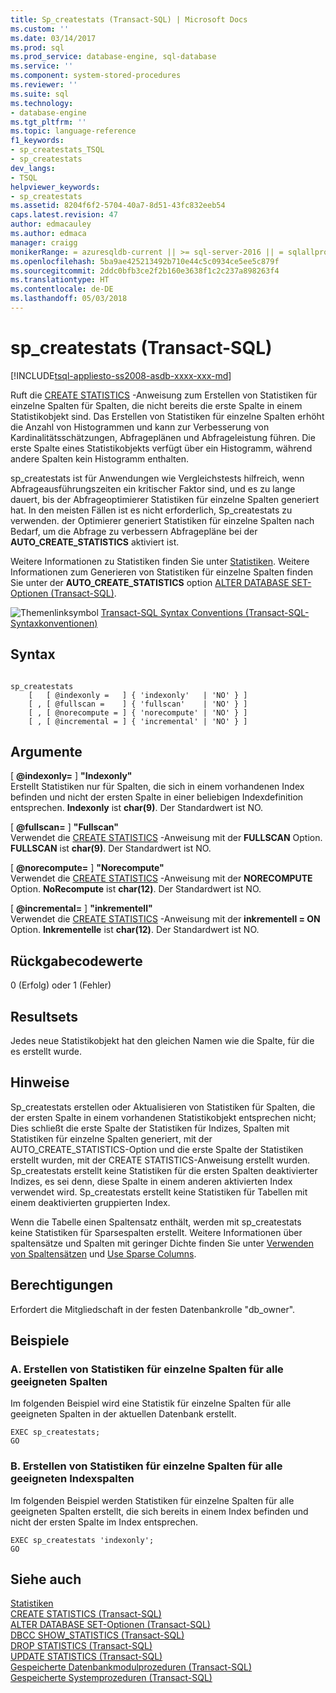 ```yaml
---
title: Sp_createstats (Transact-SQL) | Microsoft Docs
ms.custom: ''
ms.date: 03/14/2017
ms.prod: sql
ms.prod_service: database-engine, sql-database
ms.service: ''
ms.component: system-stored-procedures
ms.reviewer: ''
ms.suite: sql
ms.technology:
- database-engine
ms.tgt_pltfrm: ''
ms.topic: language-reference
f1_keywords:
- sp_createstats_TSQL
- sp_createstats
dev_langs:
- TSQL
helpviewer_keywords:
- sp_createstats
ms.assetid: 8204f6f2-5704-40a7-8d51-43fc832eeb54
caps.latest.revision: 47
author: edmacauley
ms.author: edmaca
manager: craigg
monikerRange: = azuresqldb-current || >= sql-server-2016 || = sqlallproducts-allversions
ms.openlocfilehash: 5ba9ae425213492b710e44c5c0934ce5ee5c879f
ms.sourcegitcommit: 2ddc0bfb3ce2f2b160e3638f1c2c237a898263f4
ms.translationtype: HT
ms.contentlocale: de-DE
ms.lasthandoff: 05/03/2018
---
```

# <a name="spcreatestats-transact-sql"></a>sp_createstats (Transact-SQL)
[!INCLUDE[tsql-appliesto-ss2008-asdb-xxxx-xxx-md](../../includes/tsql-appliesto-ss2008-asdb-xxxx-xxx-md.md)]

  Ruft die [CREATE STATISTICS](../../t-sql/statements/create-statistics-transact-sql.md) -Anweisung zum Erstellen von Statistiken für einzelne Spalten für Spalten, die nicht bereits die erste Spalte in einem Statistikobjekt sind. Das Erstellen von Statistiken für einzelne Spalten erhöht die Anzahl von Histogrammen und kann zur Verbesserung von Kardinalitätsschätzungen, Abfrageplänen und Abfrageleistung führen. Die erste Spalte eines Statistikobjekts verfügt über ein Histogramm, während andere Spalten kein Histogramm enthalten.  
  
 sp_createstats ist für Anwendungen wie Vergleichstests hilfreich, wenn Abfrageausführungszeiten ein kritischer Faktor sind, und es zu lange dauert, bis der Abfrageoptimierer Statistiken für einzelne Spalten generiert hat. In den meisten Fällen ist es nicht erforderlich, Sp_createstats zu verwenden. der Optimierer generiert Statistiken für einzelne Spalten nach Bedarf, um die Abfrage zu verbessern Abfragepläne bei der **AUTO_CREATE_STATISTICS** aktiviert ist.  
  
 Weitere Informationen zu Statistiken finden Sie unter [Statistiken](../../relational-databases/statistics/statistics.md). Weitere Informationen zum Generieren von Statistiken für einzelne Spalten finden Sie unter der **AUTO_CREATE_STATISTICS** option [ALTER DATABASE SET-Optionen &#40;Transact-SQL&#41;](../../t-sql/statements/alter-database-transact-sql-set-options.md).  
  
 ![Themenlinksymbol](../../database-engine/configure-windows/media/topic-link.gif "Topic link icon") [Transact-SQL Syntax Conventions (Transact-SQL-Syntaxkonventionen)](../../t-sql/language-elements/transact-sql-syntax-conventions-transact-sql.md)  
  
## <a name="syntax"></a>Syntax  
  
```  
  
sp_createstats   
    [   [ @indexonly =   ] { 'indexonly'   | 'NO' } ]   
    [ , [ @fullscan =    ] { 'fullscan'    | 'NO' } ]   
    [ , [ @norecompute = ] { 'norecompute' | 'NO' } ]  
    [ , [ @incremental = ] { 'incremental' | 'NO' } ]  
```  
  
## <a name="arguments"></a>Argumente  
 [  **@indexonly=** ] **"Indexonly"**  
 Erstellt Statistiken nur für Spalten, die sich in einem vorhandenen Index befinden und nicht der ersten Spalte in einer beliebigen Indexdefinition entsprechen. **Indexonly** ist **char(9)**. Der Standardwert ist NO.  
  
 [  **@fullscan=** ] **"Fullscan"**  
 Verwendet die [CREATE STATISTICS](../../t-sql/statements/create-statistics-transact-sql.md) -Anweisung mit der **FULLSCAN** Option. **FULLSCAN** ist **char(9)**.  Der Standardwert ist NO.  
  
 [  **@norecompute=** ] **"Norecompute"**  
 Verwendet die [CREATE STATISTICS](../../t-sql/statements/create-statistics-transact-sql.md) -Anweisung mit der **NORECOMPUTE** Option. **NoRecompute** ist **char(12)**.  Der Standardwert ist NO.  
  
 [  **@incremental=** ] **"inkrementell"**  
 Verwendet die [CREATE STATISTICS](../../t-sql/statements/create-statistics-transact-sql.md) -Anweisung mit der **inkrementell = ON** Option. **Inkrementelle** ist **char(12)**.  Der Standardwert ist NO.  
  
## <a name="return-code-values"></a>Rückgabecodewerte  
 0 (Erfolg) oder 1 (Fehler)  
  
## <a name="result-sets"></a>Resultsets  
 Jedes neue Statistikobjekt hat den gleichen Namen wie die Spalte, für die es erstellt wurde.  
  
## <a name="remarks"></a>Hinweise  
 Sp_createstats erstellen oder Aktualisieren von Statistiken für Spalten, die der ersten Spalte in einem vorhandenen Statistikobjekt entsprechen nicht;  Dies schließt die erste Spalte der Statistiken für Indizes, Spalten mit Statistiken für einzelne Spalten generiert, mit der AUTO_CREATE_STATISTICS-Option und die erste Spalte der Statistiken erstellt wurden, mit der CREATE STATISTICS-Anweisung erstellt wurden. Sp_createstats erstellt keine Statistiken für die ersten Spalten deaktivierter Indizes, es sei denn, diese Spalte in einem anderen aktivierten Index verwendet wird. Sp_createstats erstellt keine Statistiken für Tabellen mit einem deaktivierten gruppierten Index.  
  
 Wenn die Tabelle einen Spaltensatz enthält, werden mit sp_createstats keine Statistiken für Sparsespalten erstellt. Weitere Informationen über spaltensätze und Spalten mit geringer Dichte finden Sie unter [Verwenden von Spaltensätzen](../../relational-databases/tables/use-column-sets.md) und [Use Sparse Columns](../../relational-databases/tables/use-sparse-columns.md).  
  
## <a name="permissions"></a>Berechtigungen  
 Erfordert die Mitgliedschaft in der festen Datenbankrolle "db_owner".  
  
## <a name="examples"></a>Beispiele  
  
### <a name="a-create-single-column-statistics-on-all-eligible-columns"></a>A. Erstellen von Statistiken für einzelne Spalten für alle geeigneten Spalten  
 Im folgenden Beispiel wird eine Statistik für einzelne Spalten für alle geeigneten Spalten in der aktuellen Datenbank erstellt.  
  
```  
EXEC sp_createstats;  
GO  
```  
  
### <a name="b-create-single-column-statistics-on-all-eligible-index-columns"></a>B. Erstellen von Statistiken für einzelne Spalten für alle geeigneten Indexspalten  
 Im folgenden Beispiel werden Statistiken für einzelne Spalten für alle geeigneten Spalten erstellt, die sich bereits in einem Index befinden und nicht der ersten Spalte im Index entsprechen.  
  
```  
EXEC sp_createstats 'indexonly';  
GO  
```  
  
## <a name="see-also"></a>Siehe auch  
 [Statistiken](../../relational-databases/statistics/statistics.md)   
 [CREATE STATISTICS &#40;Transact-SQL&#41;](../../t-sql/statements/create-statistics-transact-sql.md)   
 [ALTER DATABASE SET-Optionen &#40;Transact-SQL&#41;](../../t-sql/statements/alter-database-transact-sql-set-options.md)   
 [DBCC SHOW_STATISTICS &#40;Transact-SQL&#41;](../../t-sql/database-console-commands/dbcc-show-statistics-transact-sql.md)   
 [DROP STATISTICS &#40;Transact-SQL&#41;](../../t-sql/statements/drop-statistics-transact-sql.md)   
 [UPDATE STATISTICS &#40;Transact-SQL&#41;](../../t-sql/statements/update-statistics-transact-sql.md)   
 [Gespeicherte Datenbankmodulprozeduren &#40;Transact-SQL&#41;](../../relational-databases/system-stored-procedures/database-engine-stored-procedures-transact-sql.md)   
 [Gespeicherte Systemprozeduren &#40;Transact-SQL&#41;](../../relational-databases/system-stored-procedures/system-stored-procedures-transact-sql.md)  
  
  
